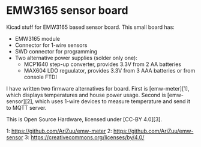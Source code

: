 EMW3165 sensor board
====================

Kicad stuff for EMW3165 based sensor board. This small
board has:

- EMW3165 module
- Connector for 1-wire sensors
- SWD connector for programming
- Two alternative power supplies (solder only one):
  - MCP1640 step-up converter, provides 3.3V from 2 AA batteries
  - MAX604 LDO reguulator, provides 3.3V from 3 AAA batteries or from console FTDI

I have written two firmware alternatives for board. First 
is [emw-meter][1], which displays temperatures and house power usage. 
Second is [emw-sensor][2], which uses 1-wire devices to measure temperature
and send it to MQTT server.

This is Open Source Hardware, licensed under [CC-BY 4.0][3].

1: https://github.com/AriZuu/emw-meter
2: https://github.com/AriZuu/emw-sensor
3: https://creativecommons.org/licenses/by/4.0/
